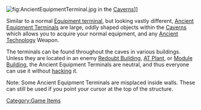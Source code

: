 ![](AncientEquipmentTerminal.jpg "fig:AncientEquipmentTerminal.jpg") in
the [Caverns](Cavern "wikilink")\]\]

Similar to a normal [Equipment terminal](Equipment_terminal "wikilink"),
but looking vastly different, [Ancient Equipment
Terminals](Ancient_Equipment_Terminal "wikilink") are large, oddly
shaped objects within the [Caverns](Core_Combat "wikilink") which allows
you to acquire your normal equipment, and any [Ancient
Technology](Ancient_Technology "wikilink") Weapon.

The terminals can be found throughout the caves in various buildings.
Unless they are located in an enemy [Redoubt
Building](Redoubt_Building "wikilink"), [AT Plant](AT_Plant "wikilink"),
or [Module Building](Module_Building "wikilink"), the Ancient Equipment
Terminals are neutral, and thus everyone can use it without
[hacking](hack "wikilink") it.

Note: Some Ancient Equipment Terminals are misplaced inside walls. These
can still be used if you point your cursor at the top of the structure.

[Category:Game Items](Category:Game_Items "wikilink")